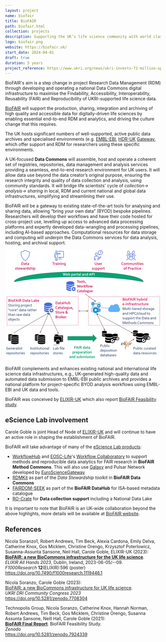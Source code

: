 ```yaml
---
layout: project
name: biofair
title: BioFAIR
path: biofair.html
collection: projects
description: Supporting the UK’s life science community with world class digital infrastructure for data driven bioscience.
logo: biofair.png
website: https://biofair.uk/
start_date: 2024-04-01
draft: true
duration: 5 years
project_reference: https://www.ukri.org/news/ukri-invests-72-million-upgrading-uk-research-infrastructure/
---
```


BioFAIR's aim is a step change in project Research Data Management (RDM) through developing and operating a national Data Commons digital infrastructure to maximise the Findability, Accessibility, Interoperability, Reusability (FAIR) and Reproducibility of UKRI-supported life science data.

[BioFAIR](https://biofair.uk/) will support the production, sharing, integration and archiving of high quality and accessible data for digitally-driven life sciences by enabling essential end-to-end RDM and analytics, and driving the culture change that this requires. 

The UK hosts significant numbers of well-supported, active public data archives and specialised environments (e.g. [EMBL-EBI](https://www.ebi.ac.uk/), [HDR-UK](https://www.hdruk.ac.uk/) [Gateway](https://healthdatagateway.org/), which offer support and RDM for researchers using these specific environments. 

A UK-focused **Data Commons** will assemble, host and operate a coherent set of registries, repositories, data management and analysis services providing a seamless, end-to-end research environment for UK users. It will allow data use beyond the data creator’s original purpose, ensuring the research integrity and quality of data collection and analysis, using community standards. It will bridge life scientists' cycle of *collection→ analysis→ sharing* in local, RDM and current national and global data infrastructures, simplifying and streamlining their use. 

BioFAIR will be a gateway to existing state-of-the-art tools for analysing and sharing data, allowing “bring your own data” (BYOD) bespoke pipelines.  Researchers will develop their workflows and have their code hosted for cross-project use, levelling up access to advanced data processing platforms and expertly developed data-wrangling and processing pipelines, including AI-based approaches. Computational resources for data storage and computing will underpin the Data Commons services for data analysis, hosting, and archival support.

![BioFAIR overview](/images/posts_images/biofair-overview.png)

BioFAIR complements and enhances existing national and international life science data infrastructures, e.g., UK-generated high-quality data and automated data submission to EMBL-EBI public archives and provides a national platform for project-specific BYOD analysis workflows using EMBL-EBI and UK data and tools.

BioFAIR was conceived by [ELIXIR-UK](https://elixiruknode.org/) which also report [BioFAIR Feasibility study](https://doi.org/10.5281/zenodo.7924339).

## eScience Lab involvement

Carole Goble is joint Head of Node of [ELIXIR-UK](https://elixiruknode.org/) and will continue to have an active role in shaping the establishment of BioFAIR.

BioFAIR will take advantage of many of the [eScience Lab products](/products/):

- [WorkflowHub](/products/workflowhub/) and [EOSC-Life](/projects/eosclife/)'s [Workflow Collaboratory](https://doi.org/10.5281/zenodo.4605654) to support methods and reproducible data analytics for FAIR research in **BioFAIR Method Commons**. This will also use [Galaxy](https://galaxyproject.org/) and Pulsar Network developed by [EuroScienceGateway](/projects/eurosciencegateway/)
- [RDMKit](/products/rdmkit/) as part of the _Data Stewardship toolkit_ in **BioFAIR Data Commons**
- [FAIRDOM-SEEK](/products/seek) as part of the **BioFAIR DataHub** for ISA-based metadata catalogue 
- [RO-Crate](/products/researchobject) for **Data collection support** including a National Data Lake

It is important to note that BioFAIR is an UK-wide collaboration beyond the above highlights, more details will be available at [BioFAIR website](https://biofair.uk/). 

## References

Nicola Soranzo1, Robert Andrews, Tim Beck, Alexia Cardona, Emily Delva, Catherine Knox, Gos Micklem, Christine Orengo, Krzysztof Poterlowicz, Susanna-Assunta Sansone, Neil Hall, Carole Goble, ELIXIR-UK (2023):  
[**BioFAIR: a new BioCommons infrastructure for the UK life science**](https://doi.org/10.7490/f1000research.1119446.1).  
_ELIXIR All Hands 2023_, Dublin, Ireland, 2023-06-05/--09.   
_F1000Research_ **12**(ELIXIR):596 (poster)  
<https://doi.org/10.7490/f1000research.1119446.1>

Nicola Soranzo, Carole Goble (2023):  
[BioFAIR: a new BioCommons infrastructure for UK life science](https://doi.org/10.5281/zenodo.7708304).  
_UKRI DRI Community Congress 2023_
<https://doi.org/10.5281/zenodo.7708304>

Technopolis Group, Nicola Soranzo, Catherine Knox, Hannah Norman, Robert Andrews, Tim Beck, Gos Micklem, Christine Orengo, Susanna Assunta Sansone, Neill Hall, Carole Goble (2021):  
[**BioFAIR Final Report**](https://doi.org/10.5281/zenodo.7924339). BioFAIR Feasibility Study.  
_Zenodo_  
<https://doi.org/10.5281/zenodo.7924339>

